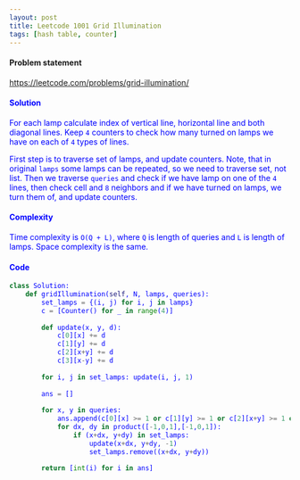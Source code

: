 ```yaml
---
layout: post
title: Leetcode 1001 Grid Illumination
tags: [hash table, counter]
---
```


#### Problem statement

<a href="https://leetcode.com/problems/grid-illumination/"> <font color = blue>https://leetcode.com/problems/grid-illumination/

#### Solution
For each lamp calculate index of vertical line, horizontal line and both diagonal lines. Keep `4` counters to check how many turned on lamps we have on each of `4` types of lines.

First step is to traverse set of lamps, and update counters. Note, that in original `lamps` some lamps can be repeated, so we need to traverse set, not list. Then we traverse `queries` and check if we have lamp on one of the `4` lines, then check cell and `8` neighbors and if we have turned on lamps, we turn them of, and update counters.

#### Complexity
Time complexity is `O(Q + L)`, where `Q` is length of queries and `L` is length of lamps. Space complexity is the same.

#### Code
```python
class Solution:
    def gridIllumination(self, N, lamps, queries):
        set_lamps = {(i, j) for i, j in lamps}
        c = [Counter() for _ in range(4)]
        
        def update(x, y, d):
            c[0][x] += d
            c[1][y] += d
            c[2][x+y] += d
            c[3][x-y] += d
          
        for i, j in set_lamps: update(i, j, 1)
            
        ans = []
            
        for x, y in queries:
            ans.append(c[0][x] >= 1 or c[1][y] >= 1 or c[2][x+y] >= 1 or c[3][x-y] >= 1)
            for dx, dy in product([-1,0,1],[-1,0,1]):
                if (x+dx, y+dy) in set_lamps:
                    update(x+dx, y+dy, -1)
                    set_lamps.remove((x+dx, y+dy))
                
        return [int(i) for i in ans]
```

